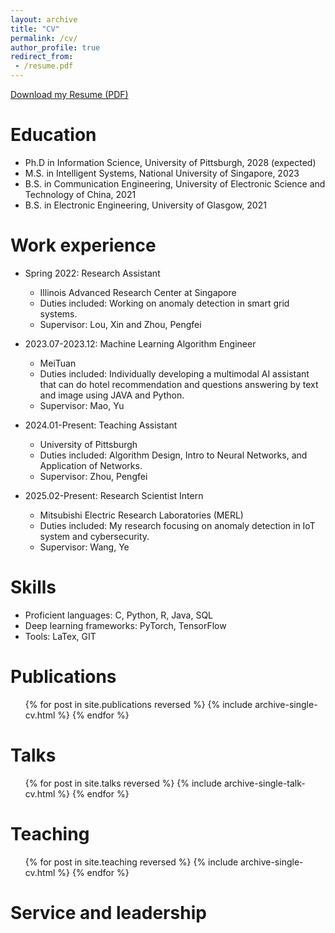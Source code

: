 ```yaml
---
layout: archive
title: "CV"
permalink: /cv/
author_profile: true
redirect_from:
 - /resume.pdf
---
```


[Download my Resume (PDF)](/files/resume.pdf)


Education
======
* Ph.D in Information Science, University of Pittsburgh, 2028 (expected)
* M.S. in Intelligent Systems, National University of Singapore, 2023
* B.S. in Communication Engineering, University of Electronic Science and Technology of China, 2021
* B.S. in Electronic Engineering, University of Glasgow, 2021

Work experience
======
* Spring 2022: Research Assistant
  *  Illinois Advanced Research Center at Singapore
  * Duties included: Working on anomaly detection in smart grid systems.
  * Supervisor: Lou, Xin and Zhou, Pengfei

* 2023.07-2023.12: Machine Learning Algorithm Engineer
  * MeiTuan
  * Duties included: Individually developing a multimodal AI assistant that can do hotel recommendation and questions answering by text and image using JAVA and Python.
  * Supervisor: Mao, Yu

* 2024.01-Present: Teaching Assistant
  * University of Pittsburgh
  * Duties included: Algorithm Design, Intro to Neural Networks, and Application of Networks.
  * Supervisor: Zhou, Pengfei

* 2025.02-Present: Research Scientist Intern
  * Mitsubishi Electric Research Laboratories (MERL)
  * Duties included: My research focusing on anomaly detection in IoT system and cybersecurity.
  * Supervisor: Wang, Ye
  
Skills
======
* Proficient languages: C, Python, R, Java, SQL
* Deep learning frameworks: PyTorch, TensorFlow
* Tools: LaTex, GIT

Publications
======
  <ul>{% for post in site.publications reversed %}
    {% include archive-single-cv.html %}
  {% endfor %}</ul>
  
Talks
======
  <ul>{% for post in site.talks reversed %}
    {% include archive-single-talk-cv.html  %}
  {% endfor %}</ul>
  
Teaching
======
  <ul>{% for post in site.teaching reversed %}
    {% include archive-single-cv.html %}
  {% endfor %}</ul>
  
Service and leadership
======
